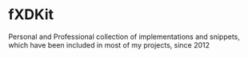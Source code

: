 # fXDKit
Personal and Professional collection of implementations and snippets, which have been included in most of my projects, since 2012
